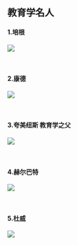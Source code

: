 ##  教育学名人

####  1.培根   
![](https://img2020.cnblogs.com/blog/2113686/202108/2113686-20210802174627021-2058985648.png)

</br>

####  2.康德  
![](https://img2020.cnblogs.com/blog/2113686/202108/2113686-20210802174757425-2031099138.png)

</br>

####  3.夸美纽斯   教育学之父
![](https://img2020.cnblogs.com/blog/2113686/202108/2113686-20210802153309941-179408880.png)

</br>

####  4.赫尔巴特

![](https://img2020.cnblogs.com/blog/2113686/202109/2113686-20210907145118921-1722899946.png)

</br>

####  5.杜威

![](https://img2020.cnblogs.com/blog/2113686/202108/2113686-20210802173648899-1551743595.png)
